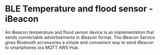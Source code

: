 # BLE Temperature and flood sensor - iBeacon

An iBeacon temperature and flood sensor device is an implementation that sends connectable advertisements in iBeacon format. The iBeacon Service gives Bluetooth accessories a simple and convenient way to send iBeacon to smartphones ora MQTT AWS Hub.
